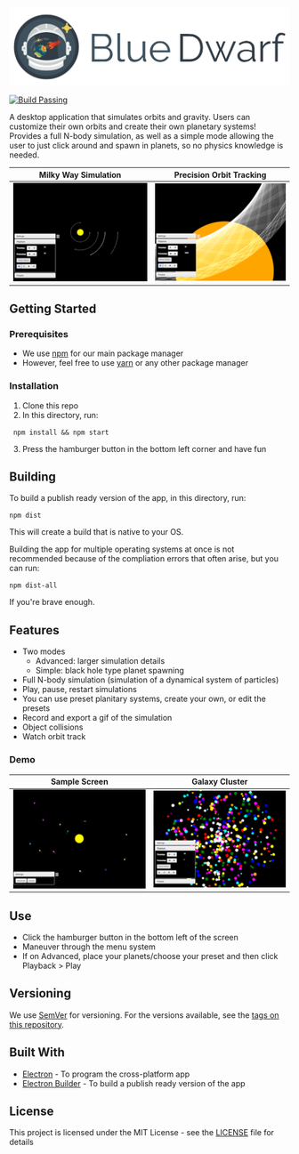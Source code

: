 ![Logo](build/logo.png)

[![Build Passing](https://img.shields.io/badge/build-passing-brightgreen.svg)](https://github.com/jacobsteves/Blue-Dwarf/releases/)

A desktop application that simulates orbits and gravity. Users can customize their own orbits and create their own planetary systems! Provides a full N-body simulation, as well as a simple mode allowing the user to just click around and spawn in planets, so no physics knowledge is needed.

Milky Way Simulation       |  Precision Orbit Tracking
:-------------------------:|:-------------------------:
![](images/milkyway.png)   |  ![](images/orbitTrackingCloseup.png)

## Getting Started
### Prerequisites
- We use [npm](https://www.npmjs.com/) for our main package manager
- However, feel free to use [yarn](https://yarnpkg.com/en/) or any other package manager

### Installation

1. Clone this repo
2. In this directory, run:
```
 npm install && npm start
```
3. Press the hamburger button in the bottom left corner and have fun

## Building
To build a publish ready version of the app, in this directory, run:

```
npm dist
```

This will create a build that is native to your OS. 


Building the app for multiple operating systems at once is not recommended because of the compliation errors that often arise, but you can run:

```
npm dist-all
```

If you're brave enough.

## Features
- Two modes
     - Advanced: larger simulation details
     - Simple: black hole type planet spawning
- Full N-body simulation (simulation of a dynamical system of particles)
- Play, pause, restart simulations
- You can use preset planitary systems, create your own, or edit the presets
- Record and export a gif of the simulation
- Object collisions
- Watch orbit track

### Demo

Sample Screen              |  Galaxy Cluster
:-------------------------:|:-------------------------:
![](images/simple.png)     |  ![](images/cluster.png)

## Use
- Click the hamburger button in the bottom left of the screen
- Maneuver through the menu system
- If on Advanced, place your planets/choose your preset and then click Playback > Play

## Versioning

We use [SemVer](http://semver.org/) for versioning. For the versions available, see the [tags on this repository](https://github.com/jacobsteves/Blue-Dwarf/tags). 

## Built With

- [Electron](https://github.com/electron/electron) - To program the cross-platform app
- [Electron Builder](https://github.com/electron-userland/electron-builder) - To build a publish ready version of the app

## License

This project is licensed under the MIT License - see the [LICENSE](LICENSE) file for details
